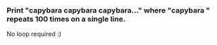 ### Print "capybara capybara capybara..." where "capybara " repeats 100 times on a single line.

No loop required :)